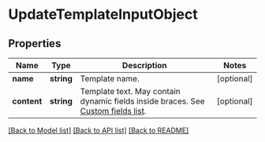 # UpdateTemplateInputObject

## Properties
Name | Type | Description | Notes
------------ | ------------- | ------------- | -------------
**name** | **string** | Template name. | [optional] 
**content** | **string** | Template text. May contain dynamic fields inside braces. See [Custom fields list](https://docs.textmagic.com/#tag/Templates/Custom-fields-list-(Merge-dynamic-fields)). | [optional] 

[[Back to Model list]](../README.md#documentation-for-models) [[Back to API list]](../README.md#documentation-for-api-endpoints) [[Back to README]](../README.md)


